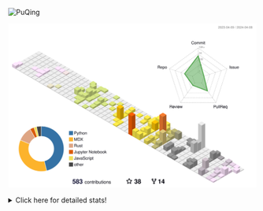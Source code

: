 ![PuQing](https://user-images.githubusercontent.com/27223114/171565019-9a56fae6-b08b-421f-99db-7e830da42371.png)

![](./profile-3d-contrib/profile-season-animate.svg)

<details>
<summary>Click here for detailed stats!</summary>

<!--START_SECTION:waka-->
![Lines of code](https://img.shields.io/badge/From%20Hello%20World%20I%27ve%20Written-1.4%20million%20lines%20of%20code-blue)

**🐱 My GitHub Data** 

> 📦 372.7 kB Used in GitHub's Storage 
 > 
> 🚫 Not Opted to Hire
 > 
> 📜 46 Public Repositories 
 > 
> 🔑 28 Private Repositories 
 > 
**I'm an Early 🐤** 

```text
🌞 Morning                576 commits         ██░░░░░░░░░░░░░░░░░░░░░░░   07.82 % 
🌆 Daytime                3450 commits        ████████████░░░░░░░░░░░░░   46.82 % 
🌃 Evening                1458 commits        █████░░░░░░░░░░░░░░░░░░░░   19.79 % 
🌙 Night                  1885 commits        ██████░░░░░░░░░░░░░░░░░░░   25.58 % 
```


📊 **This Week I Spent My Time On** 

```text
💬 Programming Languages: 
Markdown                 17 hrs 3 mins       ███████████████████░░░░░░   74.30 % 
Other                    5 hrs 7 mins        ██████░░░░░░░░░░░░░░░░░░░   22.33 % 
MDX                      11 mins             ░░░░░░░░░░░░░░░░░░░░░░░░░   00.85 % 
TypeScript               10 mins             ░░░░░░░░░░░░░░░░░░░░░░░░░   00.77 % 
JSON                     7 mins              ░░░░░░░░░░░░░░░░░░░░░░░░░   00.55 % 

🔥 Editors: 
Obsidian                 17 hrs 3 mins       ███████████████████░░░░░░   74.30 % 
iTerm2                   3 hrs 53 mins       ████░░░░░░░░░░░░░░░░░░░░░   16.99 % 
VS Code                  1 hr 59 mins        ██░░░░░░░░░░░░░░░░░░░░░░░   08.71 % 

💻 Operating System: 
Mac                      21 hrs 57 mins      ████████████████████████░   95.67 % 
Windows                  41 mins             █░░░░░░░░░░░░░░░░░░░░░░░░   03.05 % 
WSL                      17 mins             ░░░░░░░░░░░░░░░░░░░░░░░░░   01.28 % 
```


<!--END_SECTION:waka-->
</details>

